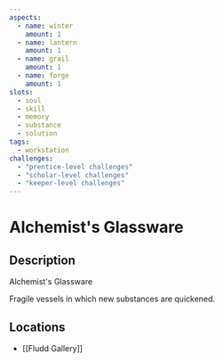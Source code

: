 ```yaml
---
aspects: 
  - name: winter
    amount: 1
  - name: lantern
    amount: 1
  - name: grail
    amount: 1
  - name: forge
    amount: 1
slots:
  - soul
  - skill
  - memory
  - substance
  - solution
tags:
  - workstation
challenges:
  - "prentice-level challenges"
  - "scholar-level challenges"
  - "keeper-level challenges"
---
```


# Alchemist's Glassware

## Description
Alchemist's Glassware

Fragile vessels in which new substances are quickened.
## Locations
- [[Fludd Gallery]]